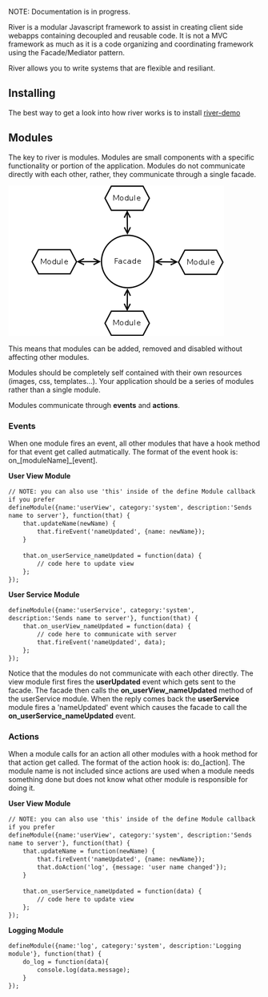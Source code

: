 NOTE: Documentation is in progress.

River is a modular Javascript framework to assist in creating client side webapps containing decoupled and reusable code.
It is not a MVC framework as much as it is a code organizing and coordinating framework using the Facade/Mediator pattern.

River allows you to write systems that are flexible and resiliant.

## Installing

The best way to get a look into how river works is to install [river-demo](https://github.com/scottburch/river-demo)


## Modules

The key to river is modules.  Modules are small components with a specific functionality or portion of the application.
Modules do not communicate directly with each other, rather, they communicate through a single facade.

![facade/module relationship](https://github.com/scottburch/river-js/raw/master/docs/facade.png)

This means that modules can be added, removed and disabled without affecting other modules.

Modules should be completely self contained with their own resources (images, css, templates...).
Your application should be a series of modules rather than a single module.

Modules communicate through __events__ and __actions__.

### Events

When one module fires an event, all other modules that have a hook method for that event get called autmatically.
The format of the event hook is: on_[moduleName]_[event].

__User View Module__

    // NOTE: you can also use 'this' inside of the define Module callback if you prefer
    defineModule({name:'userView', category:'system', description:'Sends name to server'}, function(that) {
        that.updateName(newName) {
            that.fireEvent('nameUpdated', {name: newName});
        }

        that.on_userService_nameUpdated = function(data) {
            // code here to update view
        };
    });


__User Service Module__

    defineModule({name:'userService', category:'system', description:'Sends name to server'}, function(that) {
        that.on_userView_nameUpdated = function(data) {
            // code here to communicate with server
            that.fireEvent('nameUpdated', data);
        };
    });



Notice that the modules do not communicate with each other directly.  The view module first fires the **userUpdated** event which gets sent to the facade.
The facade then calls the **on_userView_nameUpdated** method of the userService module.
When the reply comes back the **userService** module fires a 'nameUpdated' event which causes the facade to call the **on_userService_nameUpdated** event.

### Actions

When a module calls for an action all other modules with a hook method for that action get called.
The format of the action hook is: do_[action].
The module name is not included since actions are used when a module needs something done but does not know what other module is responsible for doing it.

__User View Module__

    // NOTE: you can also use 'this' inside of the define Module callback if you prefer
    defineModule({name:'userView', category:'system', description:'Sends name to server'}, function(that) {
        that.updateName = function(newName) {
            that.fireEvent('nameUpdated', {name: newName});
            that.doAction('log', {message: 'user name changed'});
        }

        that.on_userService_nameUpdated = function(data) {
            // code here to update view
        };
    });

__Logging Module__

    defineModule({name:'log', category:'system', description:'Logging module'}, function(that) {
        do_log = function(data){
            console.log(data.message);
        }
    });

